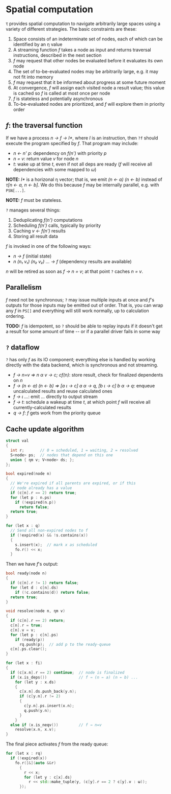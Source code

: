 # Spatial computation
τ provides spatial computation to navigate arbitrarily large spaces using a variety of different strategies. The basic constraints are these:

1. Space consists of an indeterminate set of nodes, each of which can be identified by an η value
2. A streaming function _f_ takes a node as input and returns traversal instructions, described in the next section
3. _f_ may request that other nodes be evaluated before it evaluates its own node
4. The set of to-be-evaluated nodes may be arbitrarily large, e.g. it may not fit into memory
5. _f_ may request that it be informed about progress at some future moment
6. At convergence, _f_ will assign each visited node a result value; this value is cached so _f_ is called at most once per node
7. _f_ is stateless and potentially asynchronous
8. To-be-evaluated nodes are prioritized, and _f_ will explore them in priority order


## _f_: the traversal function
If we have a process _n → f → I*_, where _I_ is an instruction, then `?f` should execute the program specified by _f_. That program may include:

+ _n ← n' p_: dependency on _f(n')_ with priority _p_
+ _n = v_: return value _v_ for node _n_
+ _t_: wake up at time _t_, even if not all deps are ready (_f_ will receive all dependencies with some mapped to _ω_)

**NOTE:** _I*_ is a horizonal η vector; that is, we emit _(n ← a) (n ← b)_ instead of _τ[n ← a, n ← b]_. We do this because _f_ may be internally parallel, e.g. with `PSN[...]`.

**NOTE:** _f_ must be stateless.

`?` manages several things:

1. Deduplicating _f(n')_ computations
2. Scheduling _f(n')_ calls, typically by priority
3. Caching _v ← f(n')_ results
4. Storing all result data

_f_ is invoked in one of the following ways:

+ _n → f_ (initial state)
+ _n (n₁ v₁) (n₂ v₂) ... → f_ (dependency results are available)

_n_ will be retired as soon as _f → n = v_; at that point `?` caches _n = v_.


## Parallelism
_f_ need not be synchronous; `?` may issue multiple inputs at once and _f_'s outputs for those inputs may be emitted out of order. That is, you can wrap any _f_ in `PS[]` and everything will still work normally, up to calculation ordering.

**TODO:** _f_ is idempotent, so `?` should be able to replay inputs if it doesn't get a result for some amount of time -- or if a parallel driver fails in some way


## `?` dataflow
`?` has only _f_ as its IO component; everything else is handled by working directly with the data backend, which is synchronous and not streaming.

+ _f → n=v ⇒ n α v → c; cf(n)_: store result, check for finalized dependents on _n_
+ _f → (n ← a) (n ← b) ⇒ [a ι → c] a α → q, [b ι → c] b α → q_: enqueue uncalculated results and reuse calculated ones
+ _f → ι ..._: emit _..._ directly to output stream
+ _f → t_: schedule a wakeup at time _t_, at which point _f_ will receive all currently-calculated results
+ _q → f_: _f_ gets work from the priority queue


## Cache update algorithm
```cpp
struct val
{
  int r;       // 0 = scheduled, 1 = waiting, 2 = resolved
  S<node> ps;  // nodes that depend on this one
  union { ηm v; V<node> ds; };
};

bool expired(node n)
{
  // We're expired if all parents are expired, or if this
  // node already has a value
  if (c[n].r == 2) return true;
  for (let p : n.ps)
    if (!expired(n.p))
      return false;
  return true;
}

for (let x : q)
  // Send all non-expired nodes to f
  if (!expired(x) && !s.contains(x))
  {
    s.insert(x);  // mark x as scheduled
    fo.r() << x;
  }
```

Then we have _f_'s output:

```cpp
bool ready(node n)
{
  if (c[n].r != 1) return false;
  for (let d : c[n].ds)
    if (!c.contains(d)) return false;
  return true;
}

void resolve(node n, ηm v)
{
  if (c[n].r == 2) return;
  c[n].r = true;
  c[n].v = v;
  for (let p : c[n].ps)
    if (ready(p))
      rq.push(p);  // add p to the ready-queue
  c[n].ps.clear();
}

for (let x : fi)
{
  if (c[x.n].r == 2) continue;  // node is finalized
  if (x.is_deps())              // f → (n ← a) (n ← b) ...
    for (let y : x.ds)
    {
      c[x.n].ds.push_back(y.n);
      if (c[y.n].r != 2)
      {
        c[y.n].ps.insert(x.n);
        q.push(y.n);
      }
    }
  else if (x.is_neqv())         // f → n=v
    resolve(x.n, x.v);
}
```

The final piece activates _f_ from the ready queue:

```cpp
for (let x : rq)
  if (!expired(x))
    fo.r([&](auto &&r)
      {
        r << x;
        for (let y : c[x].ds)
          r << std::make_tuple(y, (c[y].r == 2 ? c[y].v : ω));
      });
```
